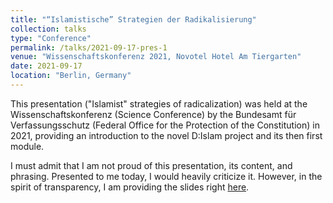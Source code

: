 ```yaml
---
title: "“Islamistische” Strategien der Radikalisierung"
collection: talks
type: "Conference"
permalink: /talks/2021-09-17-pres-1
venue: "Wissenschaftskonferenz 2021, Novotel Hotel Am Tiergarten"
date: 2021-09-17
location: "Berlin, Germany"
---
```


This presentation ("Islamist" strategies of radicalization) was held at the Wissenschaftskonferenz (Science Conference) by the Bundesamt für Verfassungsschutz (Federal Office for the Protection of the Constitution) in 2021, providing an introduction to the novel D:Islam project and its then first module.

I must admit that I am not proud of this presentation, its content, and phrasing. Presented to me today, I would heavily criticize it. However, in the spirit of transparency, I am providing the slides right [here](/files/zaf_pres.pdf).
